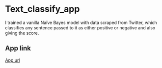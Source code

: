 # Text_classify_app
I trained a vanilla Naïve Bayes model with data scraped from Twitter, which classifies any sentence passed to it as either positive or negative and also giving the score.
## App link
[App url](https://text-classify-app.herokuapp.com/)